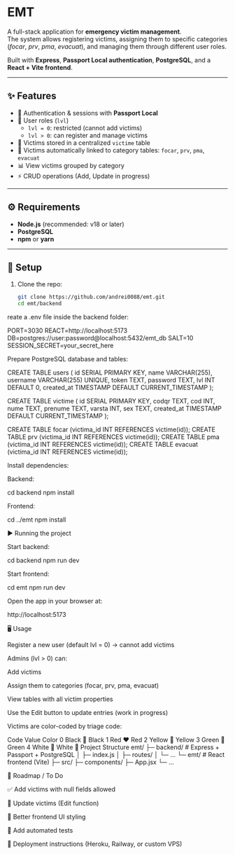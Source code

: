 # EMT

A full-stack application for **emergency victim management**.  
The system allows registering victims, assigning them to specific categories (*focar*, *prv*, *pma*, *evacuat*), and managing them through different user roles.  

Built with **Express**, **Passport Local authentication**, **PostgreSQL**, and a **React + Vite frontend**.

---

## ✨ Features

- 🔑 Authentication & sessions with **Passport Local**
- 👥 User roles (`lvl`)  
  - `lvl = 0`: restricted (cannot add victims)  
  - `lvl > 0`: can register and manage victims
- 📝 Victims stored in a centralized `victime` table
- 📂 Victims automatically linked to category tables: `focar`, `prv`, `pma`, `evacuat`
- 📊 View victims grouped by category
- ⚡ CRUD operations (Add, Update in progress)

---

## ⚙️ Requirements

- **Node.js** (recommended: v18 or later)
- **PostgreSQL**
- **npm** or **yarn**

---

## 🔧 Setup

1. Clone the repo:

   ```bash
   git clone https://github.com/andrei0088/emt.git
   cd emt/backend

reate a .env file inside the backend folder:

PORT=3030
REACT=http://localhost:5173
DB=postgres://user:password@localhost:5432/emt_db
SALT=10
SESSION_SECRET=your_secret_here


Prepare PostgreSQL database and tables:

CREATE TABLE users (
  id SERIAL PRIMARY KEY,
  name VARCHAR(255),
  username VARCHAR(255) UNIQUE,
  token TEXT,
  password TEXT,
  lvl INT DEFAULT 0,
  created_at TIMESTAMP DEFAULT CURRENT_TIMESTAMP
);

CREATE TABLE victime (
  id SERIAL PRIMARY KEY,
  codqr TEXT,
  cod INT,
  nume TEXT,
  prenume TEXT,
  varsta INT,
  sex TEXT,
  created_at TIMESTAMP DEFAULT CURRENT_TIMESTAMP
);

CREATE TABLE focar (victima_id INT REFERENCES victime(id));
CREATE TABLE prv (victima_id INT REFERENCES victime(id));
CREATE TABLE pma (victima_id INT REFERENCES victime(id));
CREATE TABLE evacuat (victima_id INT REFERENCES victime(id));


Install dependencies:

Backend:

cd backend
npm install


Frontend:

cd ../emt
npm install

▶️ Running the project

Start backend:

cd backend
npm run dev


Start frontend:

cd emt
npm run dev


Open the app in your browser at:

http://localhost:5173

🖥️ Usage

Register a new user (default lvl = 0) → cannot add victims

Admins (lvl > 0) can:

Add victims

Assign them to categories (focar, prv, pma, evacuat)

View tables with all victim properties

Use the Edit button to update entries (work in progress)

Victims are color-coded by triage code:

Code	Value	Color
0	Black	🖤 Black
1	Red	❤️ Red
2	Yellow	💛 Yellow
3	Green	💚 Green
4	White	🤍 White
📂 Project Structure
emt/
├─ backend/         # Express + Passport + PostgreSQL
│   ├─ index.js
│   ├─ routes/
│   └─ ...
└─ emt/             # React frontend (Vite)
    ├─ src/
    ├─ components/
    ├─ App.jsx
    └─ ...

🚧 Roadmap / To Do

✅ Add victims with null fields allowed

🔄 Update victims (Edit function)

🎨 Better frontend UI styling

🧪 Add automated tests

🚀 Deployment instructions (Heroku, Railway, or custom VPS)

